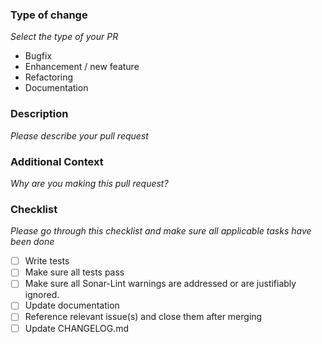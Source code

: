 ### Type of change

_Select the type of your PR_

- Bugfix
- Enhancement / new feature
- Refactoring
- Documentation

### Description

_Please describe your pull request_

### Additional Context

_Why are you making this pull request?_

### Checklist

_Please go through this checklist and make sure all applicable tasks have been done_

- [ ] Write tests
- [ ] Make sure all tests pass
- [ ] Make sure all Sonar-Lint warnings are addressed or are justifiably ignored.
- [ ] Update documentation
- [ ] Reference relevant issue(s) and close them after merging
- [ ] Update CHANGELOG.md
